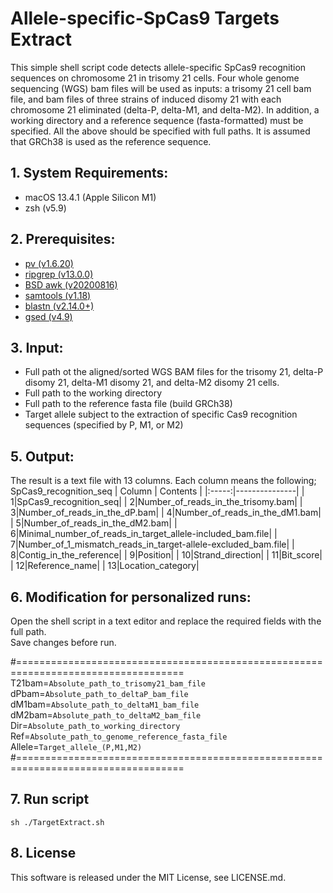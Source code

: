 # Allele-specific-SpCas9 Targets Extract

This simple shell script code detects allele-specific SpCas9 recognition sequences on chromosome 21 in trisomy 21 cells. Four whole genome sequencing (WGS) bam files will be used as inputs: a trisomy 21 cell bam file, and bam files of three strains of induced disomy 21 with each chromosome 21 eliminated (delta-P, delta-M1, and delta-M2). In addition, a working directory and a reference sequence (fasta-formatted) must be specified. All the above should be specified with full paths. It is assumed that GRCh38 is used as the reference sequence. 

## 1.	System Requirements:
 - macOS 13.4.1 (Apple Silicon M1)
 - zsh (v5.9)

## 2.	Prerequisites:
- [pv (v1.6.20)](http://www.ivarch.com/programs/pv.shtml)
- [ripgrep (v13.0.0)](https://github.com/BurntSushi/ripgrep)
- [BSD awk (v20200816)](https://www.freebsd.org)
- [samtools (v1.18)](https://github.com/samtools/)
- [blastn (v2.14.0+)](https://ftp.ncbi.nlm.nih.gov/blast/executables/blast+/LATEST/)
- [gsed (v4.9)](https://formulae.brew.sh/formula/gnu-sed)

## 3.	Input:

- Full path ot the aligned/sorted WGS BAM files for the trisomy 21, delta-P disomy 21, delta-M1 disomy 21, and delta-M2 disomy 21 cells.
- Full path to the working directory
- Full path to the reference fasta file (build GRCh38)
- Target allele subject to the extraction of specific Cas9 recognition sequences (specified by P, M1, or M2)


## 5.	Output: 
The result is a text file with 13 columns. Each column means the following; SpCas9_recognition_seq
| Column | Contents |
|:-----:|---------------|
|     1|SpCas9_recognition_seq|
|     2|Number_of_reads_in_the_trisomy.bam|
|     3|Number_of_reads_in_the_dP.bam|
|     4|Number_of_reads_in_the_dM1.bam|
|     5|Number_of_reads_in_the_dM2.bam|
|     6|Minimal_number_of_reads_in_target_allele-included_bam.file|
|     7|Number_of_1_mismatch_reads_in_target-allele-excluded_bam.file|
|     8|Contig_in_the_reference|
|     9|Position|
|     10|Strand_direction|
|     11|Bit_score|
|     12|Reference_name|
|     13|Location_category|



## 6. Modification for personalized runs:
Open the shell script in a text editor and replace the required fields with the full path.  
Save changes before run.
 

#===================================================================================  
T21bam=`Absolute_path_to_trisomy21_bam_file`  
dPbam=`Absolute_path_to_deltaP_bam_file`  
dM1bam=`Absolute_path_to_deltaM1_bam_file`  
dM2bam=`Absolute_path_to_deltaM2_bam_file`  
Dir=`Absolute_path_to_working_directory`  
Ref=`Absolute_path_to_genome_reference_fasta_file`  
Allele=`Target_allele_(P,M1,M2)`  
#===================================================================================  


## 7.	Run script
```
sh ./TargetExtract.sh
```

## 8. License
This software is released under the MIT License, see LICENSE.md.
